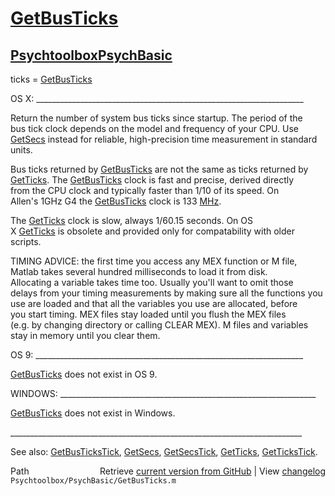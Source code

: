 # [GetBusTicks](GetBusTicks)
## [Psychtoolbox](Psychtoolbox)[PsychBasic](PsychBasic)

ticks = [GetBusTicks](GetBusTicks)  
  
OS X: \_\_\_\_\_\_\_\_\_\_\_\_\_\_\_\_\_\_\_\_\_\_\_\_\_\_\_\_\_\_\_\_\_\_\_\_\_\_\_\_\_\_\_\_\_\_\_\_\_\_\_\_\_\_\_\_\_\_\_\_\_\_\_\_\_\_\_  
  
Return the number of system bus ticks since startup.  The period of the  
bus tick clock depends on the model and frequency of your CPU. Use  
[GetSecs](GetSecs) instead for reliable, high-precision time measurement in standard  
units.  
  
Bus ticks returned by [GetBusTicks](GetBusTicks) are not the same as ticks returned by  
[GetTicks](GetTicks).  The [GetBusTicks](GetBusTicks) clock is fast and precise, derived directly  
from the CPU clock and typically faster than 1/10 of its speed. On  
Allen's 1GHz G4 the [GetBusTicks](GetBusTicks) clock is 133 [MHz](MHz).  
  
The [GetTicks](GetTicks) clock is slow, always 1/60.15 seconds. On OS  
X [GetTicks](GetTicks) is obsolete and provided only for compatability with older  
scripts.       
  
TIMING ADVICE: the first time you access any MEX function or M file,  
Matlab takes several hundred milliseconds to load it from disk.  
Allocating a variable takes time too. Usually you'll want to omit those  
delays from your timing measurements by making sure all the functions you  
use are loaded and that all the variables you use are allocated, before  
you start timing. MEX files stay loaded until you flush the MEX files  
(e.g. by changing directory or calling CLEAR MEX). M files and variables  
stay in memory until you clear them.  
  
OS 9: \_\_\_\_\_\_\_\_\_\_\_\_\_\_\_\_\_\_\_\_\_\_\_\_\_\_\_\_\_\_\_\_\_\_\_\_\_\_\_\_\_\_\_\_\_\_\_\_\_\_\_\_\_\_\_\_\_\_\_\_\_\_\_\_\_\_\_  
  
[GetBusTicks](GetBusTicks) does not exist in OS 9.   
  
WINDOWS: \_\_\_\_\_\_\_\_\_\_\_\_\_\_\_\_\_\_\_\_\_\_\_\_\_\_\_\_\_\_\_\_\_\_\_\_\_\_\_\_\_\_\_\_\_\_\_\_\_\_\_\_\_\_\_\_\_\_\_\_\_\_\_\_  
  
[GetBusTicks](GetBusTicks) does not exist in Windows.  
  
\_\_\_\_\_\_\_\_\_\_\_\_\_\_\_\_\_\_\_\_\_\_\_\_\_\_\_\_\_\_\_\_\_\_\_\_\_\_\_\_\_\_\_\_\_\_\_\_\_\_\_\_\_\_\_\_\_\_\_\_\_\_\_\_\_\_\_\_\_\_\_\_\_  
  
See also: [GetBusTicksTick](GetBusTicksTick), [GetSecs](GetSecs), [GetSecsTick](GetSecsTick),  [GetTicks](GetTicks), [GetTicksTick](GetTicksTick).  




<div class="code_header" style="text-align:right;">
  <span style="float:left;">Path&nbsp;&nbsp;</span> <span class="counter">Retrieve <a href=
  "https://raw.github.com/Psychtoolbox-3/Psychtoolbox-3/beta/Psychtoolbox/PsychBasic/GetBusTicks.m">current version from GitHub</a> | View <a href=
  "https://github.com/Psychtoolbox-3/Psychtoolbox-3/commits/beta/Psychtoolbox/PsychBasic/GetBusTicks.m">changelog</a></span>
</div>
<div class="code">
  <code>Psychtoolbox/PsychBasic/GetBusTicks.m</code>
</div>

